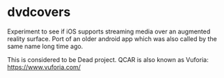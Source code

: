 # dvdcovers
Experiment to see if iOS supports streaming media over an augmented reality surface. Port of an older android app which was also called by the same name long time ago.

This is considered to be Dead project. QCAR is also known as Vuforia: https://www.vuforia.com/
